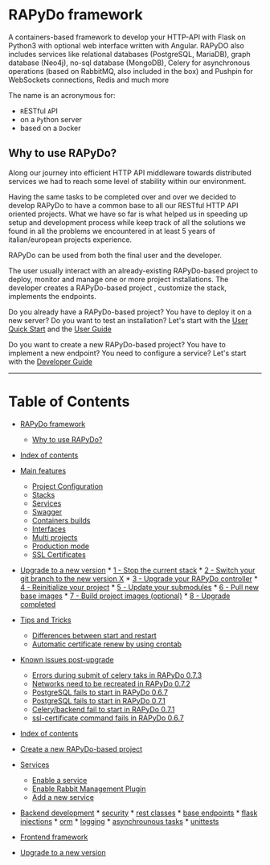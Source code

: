 # RAPyDo framework

A containers-based framework to develop your HTTP-API with Flask on Python3 with optional web interface written with Angular. RAPyDO also includes services like relational databases (PostgreSQL, MariaDB), graph database (Neo4j), no-sql database (MongoDB), Celery for asynchronous operations (based on RabbitMQ, also included in the box) and Pushpin for WebSockets connections, Redis and much more

The name is an acronymous for:

- `R`ESTful `A`PI
- on a `Py`thon server
- based on a `Do`cker



## Why to use RAPyDo?

Along our journey into efficient HTTP API middleware towards distributed services we had to reach some level of stability within our environment.

Having the same tasks to be completed over and over we decided to develop RAPyDo to have a common base to all our RESTful HTTP API oriented projects. 
What we have so far is what helped us in speeding up setup and development process while keep track of all the solutions we found in all the problems we encountered in at least 5 years of italian/european projects experience.

RAPyDo can be used from both the final user and the developer.

The user usually interact with an already-existing RAPyDo-based project to deploy, monitor and manage one or more project installations. The developer creates a  RAPyDo-based project , customize the stack, implements the endpoints.

Do you already have a RAPyDo-based project? You have to deploy it on a new server? Do you want to test an installation? Let's start with the [User Quick Start](docs/users/quick_start_users.md) and the [User Guide](docs/users/user_guide.md)

Do you want to create a new RAPyDo-based project? You have to implement a new endpoint? You need to configure a service? Let's start with the [Developer Guide](docs/developers/developer_guide.md)



_____

# Table of Contents

   * [RAPyDo framework](docs/README.md#rapydo-framework)
      * [Why to use RAPyDo?](docs/README.md#why-to-use-rapydo)

   * [Index of contents](docs/docs/users/user_guide.md#index-of-contents)
   * [Main features](docs/docs/users/user_guide.md#main-features)
      * [Project Configuration](docs/docs/users/user_guide.md#project-configuration)
      * [Stacks](docs/docs/users/user_guide.md#stacks)
      * [Services](docs/docs/users/user_guide.md#services)
      * [Swagger](docs/docs/users/user_guide.md#swagger)
      * [Containers builds](docs/docs/users/user_guide.md#containers-builds)
      * [Interfaces](docs/docs/users/user_guide.md#interfaces)
      * [Multi projects](docs/docs/users/user_guide.md#multi-projects)
      * [Production mode](docs/docs/users/user_guide.md#production-mode)
      * [SSL Certificates](docs/docs/users/user_guide.md#ssl-certificates)
   * [Upgrade to a new version](docs/docs/users/user_guide.md#upgrade-to-a-new-version)
            * [1 - Stop the current stack](docs/docs/users/user_guide.md#1---stop-the-current-stack)
            * [2 - Switch your git branch to the new version X](docs/docs/users/user_guide.md#2---switch-your-git-branch-to-the-new-version-x)
            * [3 - Upgrade your RAPyDo controller](docs/docs/users/user_guide.md#3---upgrade-your-rapydo-controller)
            * [4 - Reinitialize your project](docs/docs/users/user_guide.md#4---reinitialize-your-project)
            * [5 - Update your submodules](docs/docs/users/user_guide.md#5---update-your-submodules)
            * [6 - Pull new base images](docs/docs/users/user_guide.md#6---pull-new-base-images)
            * [7 - Build project images (optional)](docs/docs/users/user_guide.md#7---build-project-images-optional)
            * [8 - Upgrade completed](docs/docs/users/user_guide.md#8---upgrade-completed)
   * [Tips and Tricks](docs/docs/users/user_guide.md#tips-and-tricks)
      * [Differences between start and restart](docs/docs/users/user_guide.md#differences-between-start-and-restart)
      * [Automatic certificate renew by using crontab](docs/docs/users/user_guide.md#automatic-certificate-renew-by-using-crontab)
   * [Known issues post-upgrade](docs/docs/users/user_guide.md#known-issues-post-upgrade)
      * [Errors during submit of celery taks in RAPyDo 0.7.3](docs/docs/users/user_guide.md#errors-during-submit-of-celery-taks-in-rapydo-073)
      * [Networks need to be recreated in RAPyDo 0.7.2 ](docs/docs/users/user_guide.md#networks-need-to-be-recreated-in-rapydo-072)
      * [PostgreSQL fails to start in RAPyDo 0.6.7](docs/docs/users/user_guide.md#postgresql-fails-to-start-in-rapydo-067)
      * [PostgreSQL fails to start in RAPyDo 0.7.1](docs/docs/users/user_guide.md#postgresql-fails-to-start-in-rapydo-071)
      * [Celery/backend fail to start in RAPyDo 0.7.1](docs/docs/users/user_guide.md#celerybackend-fail-to-start-in-rapydo-071)
      * [ssl-certificate command fails in RAPyDo 0.6.7](docs/docs/users/user_guide.md#ssl-certificate-command-fails-in-rapydo-067)

   * [Index of contents](docs/docs/developers/developer_guide.md#index-of-contents)
   * [Create a new RAPyDo-based project](docs/docs/developers/developer_guide.md#create-a-new-rapydo-based-project)
   * [Services](docs/docs/developers/developer_guide.md#services)
      * [Enable a service](docs/docs/developers/developer_guide.md#enable-a-service)
      * [Enable Rabbit Management Plugin](docs/docs/developers/developer_guide.md#enable-rabbit-management-plugin)
      * [Add a new service](docs/docs/developers/developer_guide.md#add-a-new-service)
   * [Backend development](docs/docs/developers/developer_guide.md#backend-development)
         * [security](docs/docs/developers/developer_guide.md#security)
         * [rest classes](docs/docs/developers/developer_guide.md#rest-classes)
         * [base endpoints](docs/docs/developers/developer_guide.md#base-endpoints)
         * [flask injections](docs/docs/developers/developer_guide.md#flask-injections)
         * [orm](docs/docs/developers/developer_guide.md#orm)
         * [logging](docs/docs/developers/developer_guide.md#logging)
         * [asynchrounous tasks](docs/docs/developers/developer_guide.md#asynchrounous-tasks)
         * [unittests](docs/docs/developers/developer_guide.md#unittests)
   * [Frontend framework](docs/docs/developers/developer_guide.md#frontend-framework)
   * [Upgrade to a new version](docs/docs/developers/developer_guide.md#upgrade-to-a-new-version)